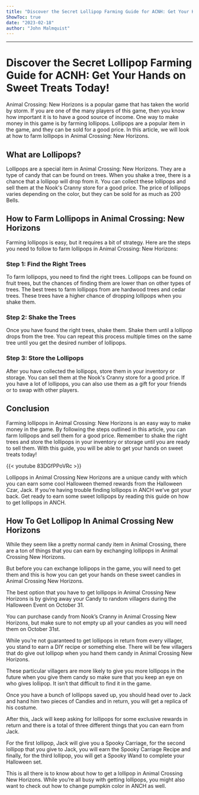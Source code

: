 ```yaml
---
title: "Discover the Secret Lollipop Farming Guide for ACNH: Get Your Hands on Sweet Treats Today!"
ShowToc: true 
date: "2023-02-18"
author: "John Malmquist"
---
```

*****
# Discover the Secret Lollipop Farming Guide for ACNH: Get Your Hands on Sweet Treats Today! 

Animal Crossing: New Horizons is a popular game that has taken the world by storm. If you are one of the many players of this game, then you know how important it is to have a good source of income. One way to make money in this game is by farming lollipops. Lollipops are a popular item in the game, and they can be sold for a good price. In this article, we will look at how to farm lollipops in Animal Crossing: New Horizons.

## What are Lollipops?

Lollipops are a special item in Animal Crossing: New Horizons. They are a type of candy that can be found on trees. When you shake a tree, there is a chance that a lollipop will drop from it. You can collect these lollipops and sell them at the Nook's Cranny store for a good price. The price of lollipops varies depending on the color, but they can be sold for as much as 200 Bells.

## How to Farm Lollipops in Animal Crossing: New Horizons

Farming lollipops is easy, but it requires a bit of strategy. Here are the steps you need to follow to farm lollipops in Animal Crossing: New Horizons:

### Step 1: Find the Right Trees

To farm lollipops, you need to find the right trees. Lollipops can be found on fruit trees, but the chances of finding them are lower than on other types of trees. The best trees to farm lollipops from are hardwood trees and cedar trees. These trees have a higher chance of dropping lollipops when you shake them.

### Step 2: Shake the Trees

Once you have found the right trees, shake them. Shake them until a lollipop drops from the tree. You can repeat this process multiple times on the same tree until you get the desired number of lollipops.

### Step 3: Store the Lollipops

After you have collected the lollipops, store them in your inventory or storage. You can sell them at the Nook's Cranny store for a good price. If you have a lot of lollipops, you can also use them as a gift for your friends or to swap with other players.

## Conclusion

Farming lollipops in Animal Crossing: New Horizons is an easy way to make money in the game. By following the steps outlined in this article, you can farm lollipops and sell them for a good price. Remember to shake the right trees and store the lollipops in your inventory or storage until you are ready to sell them. With this guide, you will be able to get your hands on sweet treats today!

{{< youtube 83DGfPPoVRc >}} 



Lollipops in Animal Crossing New Horizons are a unique candy with which you can earn some cool Halloween themed rewards from the Halloween Czar, Jack. If you’re having trouble finding lollipops in ANCH we’ve got your back. Get ready to earn some sweet lollipops by reading this guide on how to get lollipops in ANCH.
 
## How To Get Lollipop In Animal Crossing New Horizons
 
While they seem like a pretty normal candy item in Animal Crossing, there are a ton of things that you can earn by exchanging lollipops in Animal Crossing New Horizons.
 
But before you can exchange lollipops in the game, you will need to get them and this is how you can get your hands on these sweet candies in Animal Crossing New Horizons.
 
The best option that you have to get lollipops in Animal Crossing New Horizons is by giving away your Candy to random villagers during the Halloween Event on October 31.
 
You can purchase candy from Nook’s Cranny in Animal Crossing New Horizons, but make sure to not empty up all your candies as you will need them on October 31st.
 

 
While you’re not guaranteed to get lollipops in return from every villager, you stand to earn a DIY recipe or something else. There will be few villagers that do give out lollipop when you hand them candy in Animal Crossing New Horizons.
 
These particular villagers are more likely to give you more lollipops in the future when you give them candy so make sure that you keep an eye on who gives lollipop. It isn’t that difficult to find it in the game.
 
Once you have a bunch of lollipops saved up, you should head over to Jack and hand him two pieces of Candies and in return, you will get a replica of his costume.
 
After this, Jack will keep asking for lollipops for some exclusive rewards in return and there is a total of three different things that you can earn from Jack.
 
For the first lollipop, Jack will give you a Spooky Carriage, for the second lollipop that you give to Jack, you will earn the Spooky Carriage Recipe and finally, for the third lollipop, you will get a Spooky Wand to complete your Halloween set.
 
This is all there is to know about how to get a lollipop in Animal Crossing New Horizons. While you’re all busy with getting lollipops, you might also want to check out how to change pumpkin color in ANCH as well.



